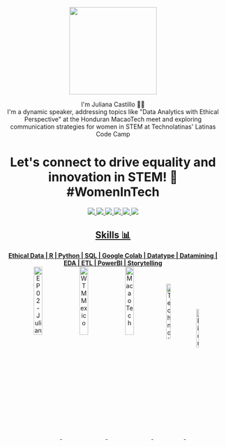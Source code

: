 <!-- Mi foto -->
<p align="center" width="300">
   <img align="center" width="200" src="https://user-images.githubusercontent.com/96964513/269688265-447fec81-f043-413c-9716-784bdd166e7c.jpg" />
   <p align="center">I'm Juliana Castillo 👩‍💻<br> I'm a dynamic speaker, addressing topics like "Data Analytics with Ethical Perspective" at the Honduran MacaoTech meet and exploring communication strategies for women in STEM at Technolatinas' Latinas Code Camp</p>
<div align="center">
<h1>Let's connect to drive equality and innovation in STEM! 🚀 #WomenInTech</h1> 
<!-- Mis redes -->
<div align="center">
<!-- Mi LinkedIn -->
<a href="https://www.linkedin.com/in/jlianacastillo/" target="_blank">
<img src="https://img.shields.io/badge/LinkedIn-0077B5?style=for-the-badge&logo=linkedin&logoColor=white"
<!-- Mi perfil en Platzi -->
<a href="https://platzi.com/p/jlianacastillo/"target="_blank">
<img src="https://img.shields.io/badge/Platzi-98CA3F?style=for-the-badge&logo=platzi&logoColor=white"
<!-- Mi Twitter -->
<a href="https://twitter.com/jlianacastillo" target="_blank">
<img src="https://img.shields.io/badge/Twitter-1DA1F2?style=for-the-badge&logo=twitter&logoColor=white"
<!-- Mi Instagram -->
<a href="https://www.instagram.com/jlianacastillo/" target="_blank">
<img src="https://img.shields.io/badge/Instagram-E4405F?style=for-the-badge&logo=instagram&logoColor=white"
<!-- Mi Facebook -->
<a href="https://www.facebook.com/jliannacastillo/" target="_blank"> 
<img src="https://img.shields.io/badge/Facebook-1877F2?style=for-the-badge&logo=facebook&logoColor=white"
<!-- Mi Discord -->
<a href="https://discordapp.com/users/1032143279879364650" target="_blank"> 
<img src="https://img.shields.io/badge/Discord-5865F2?style=for-the-badge&logo=discord&logoColor=white"
<br>
<div align="center">
<h2>Skills 📊</h2> 
<strong> Ethical Data | R | Python | SQL | Google Colab | Datatype | Datamining | EDA | ETL | PowerBI | Storytelling</strong>
<br>
<!-- Mis participaciones-->
<div align="center">
<!-- Speaker -->
<a href="https://open.spotify.com/episode/2ARYfoQPDV1TqTLolFn04U" target="_blank">
  <img align="center" width="20%" src="https://user-images.githubusercontent.com/96964513/263137950-3ab81cee-8cde-45d9-b64b-3b7765f3334c.png" alt="EP 02 - Juliana Castillo">
</a>
<a href="https://www.facebook.com/wtmmxoficial/photos/a.101459299555580/145886835112826" target="_blank">
  <img align="center" width="20%" src="https://user-images.githubusercontent.com/96964513/263138142-f889c553-fdcb-47ab-b765-3c88e8d7d2e2.png" alt="WTM Mexico">
</a>
<a href="https://www.youtube.com/watch?v=fkYbnqTK0mM" target="_blank">
  <img align="center" width="20%" src="https://user-images.githubusercontent.com/96964513/263139247-dc4d15cf-5ca3-48b3-ac49-621b60da738f.jpeg" alt="MacaoTech">
</a>
<a href="https://www.youtube.com/watch?v=85duutROeSA" target="_blank">
  <img align="center" width="14%" height="18%" src="https://user-images.githubusercontent.com/96964513/263139813-850c7e6c-736e-4000-a130-d59e5a8e1b94.jpeg" alt="Technolatinas">
</a>
<a href="https://www.youtube.com/watch?v=EuFVGH1Uipo" target="_blank">
  <img align="center" width="11%" height="15%" src="https://user-images.githubusercontent.com/96964513/263141815-e8873464-aacd-41b4-81d2-dd40dbfebd4e.jpeg" alt="PionerasDev">
</a>
<br>
